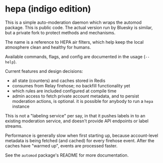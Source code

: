 
hepa (indigo edition)
=====================

This is a simple auto-moderation daemon which wraps the automod package. This is public code. The actual version run by Bluesky is similar, but a private fork to protect methods and mechanisms.

The name is a reference to HEPA air filters, which help keep the local atmosphere clean and healthy for humans.

Available commands, flags, and config are documented in the usage (`--help`).

Current features and design decisions:

- all state (counters) and caches stored in Redis
- consumes from Relay firehose; no backfill functionality yet
- which rules are included configured at compile time
- admin access to fetch private account metadata, and to persist moderation actions, is optional. it is possible for anybody to run a `hepa` instance

This is not a "labeling service" per say, in that it pushes labels in to an existing moderation service, and doesn't provide API endpoints or label streams.

Performance is generally slow when first starting up, because account-level metadata is being fetched (and cached) for every firehose event. After the caches have "warmed up", events are processed faster.

See the `automod` package's README for more documentation.
